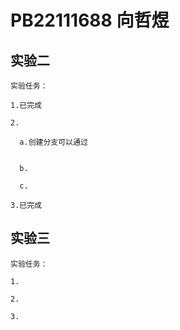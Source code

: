 # PB22111688 向哲煜

## 实验二

    实验任务：

    1.已完成

    2.

      a.创建分支可以通过
      

      b.

      c.

    3.已完成

## 实验三

    实验任务：

    1.

    2.

    3.
